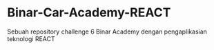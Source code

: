# Binar-Car-Academy-REACT
Sebuah repository challenge 6 Binar Academy dengan pengaplikasian teknologi REACT
